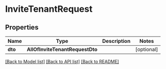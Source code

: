 # InviteTenantRequest

## Properties
Name | Type | Description | Notes
------------ | ------------- | ------------- | -------------
**dto** | **AllOfInviteTenantRequestDto** |  | [optional] 

[[Back to Model list]](../README.md#documentation-for-models) [[Back to API list]](../README.md#documentation-for-api-endpoints) [[Back to README]](../README.md)

